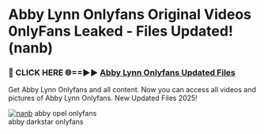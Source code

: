 # Abby Lynn Onlyfans Original Videos 0nlyFans Leaked - Files Updated! (nanb)

<h3>🔴 CLICK HERE 🌐==►► <a href="https://tinyurl.com/2wckxsce" rel="nofollow">Abby Lynn Onlyfans Updated Files</a></h3>

Get Abby Lynn Onlyfans and all content. Now you can access all videos and pictures of Abby Lynn Onlyfans. New Updated Files 2025!

[![nanb](https://i.imgur.com/AFduVYN.gif)](https://tinyurl.com/2wckxsce)
abby opel onlyfans<br>
abby darkstar onlyfans